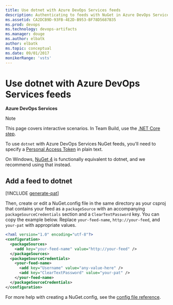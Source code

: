 ```yaml
---
title: Use dotnet with Azure DevOps Services feeds
description: Authenticating to feeds with NuGet in Azure DevOps Services
ms.assetid: CA2DCB9D-93FB-4E2D-B953-BF78D5687B35
ms.prod: devops
ms.technology: devops-artifacts
ms.manager: douge
ms.author: elbatk
author: elbatk
ms.topic: conceptual
ms.date: 09/01/2017
monikerRange: 'vsts'
---
```


# Use dotnet with Azure DevOps Services feeds

**Azure DevOps Services**

> [!NOTE]
> This page covers interactive scenarios. In Team Build, use the [.NET Core step](../../pipelines/tasks/build/dotnet-core.md). 

To use `dotnet` with Azure DevOps Services NuGet feeds, you'll need to specify a [Personal Access Token](../../organizations/accounts/use-personal-access-tokens-to-authenticate.md) in plain text.

On Windows, [NuGet 4](nuget-exe.md) is functionally equivalent to dotnet, and we recommend using that instead.

## Add a feed to dotnet

[!INCLUDE [generate-pat](../_shared/generate-pat.md)]

Then, create or edit a NuGet.config file in the same directory as your csproj that contains your feed as a `packageSource` with an accompanying `packageSourceCredentials` section and a `ClearTextPassword` key. You can copy the example below. Replace `your-feed-name`, `http://your-feed`, and `your-pat` with appropriate values.

```xml
<?xml version="1.0" encoding="utf-8"?>
<configuration>
  <packageSources>
    <add key="your-feed-name" value="http://your-feed" />
  </packageSources>
  <packageSourceCredentials>
    <your-feed-name>
      <add key="Username" value="any-value-here" />
      <add key="ClearTextPassword" value="your-pat" />
    </your-feed-name>
  </packageSourceCredentials>
</configuration>
```

For more help with creating a NuGet.config, see the [config file reference](http://docs.nuget.org/Consume/NuGet-Config-File#config-file-reference).